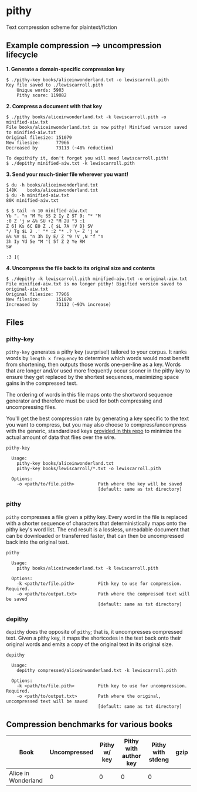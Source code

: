 # pithy
Text compression scheme for plaintext/fiction

## Example compression --> uncompression lifecycle

**1. Generate a domain-specific compression key**

```
$ ./pithy-key books/aliceinwonderland.txt -o lewiscarroll.pith
Key file saved to ./lewiscarroll.pith
	Unique words: 5903
	Pithy score: 119082
```

**2. Compress a document with that key**

```
$ ./pithy books/aliceinwonderland.txt -k lewiscarroll.pith -o minified-aiw.txt
File books/aliceinwonderland.txt is now pithy! Minified version saved to minified-aiw.txt
Original filesize: 151079
New filesize:      77966
Decreased by       73113 (~48% reduction)

To depithify it, don't forget you will need lewiscarroll.pith!
$ ./depithy minified-aiw.txt -k lewiscarroll.pith
```

**3. Send your much-tinier file wherever you want!**
```
$ du -h books/aliceinwonderland.txt
148K	books/aliceinwonderland.txt
$ du -h minified-aiw.txt 
80K	minified-aiw.txt
```

```
$ $ tail -n 10 minified-aiw.txt
Yb ". "n "M Yc SS 2 Iy Z ST 9: "* "M
:0 Z 'j w &% SU +2 "M 2U "3 :1
Z 6] Ks 6C EO Z .{ $L 7A !V D} SV
"/ Tg $L 2 .' "* :2 "* .? \~ Z 'j w
&% %V $L "n 3h Iy E/ Z "9 !V ,N "f "n
3h Iy Yd 5e "M '( 5f Z 2 Ye RM
SW

:3 ]{
```

**4. Uncompress the file back to its original size and contents**

```
$ ./depithy -k lewiscarroll.pith minified-aiw.txt -o original-aiw.txt
File minified-aiw.txt is no longer pithy! Bigified version saved to original-aiw.txt
Original filesize: 77966
New filesize:      151078
Increased by       73112 (~93% increase)
```

## Files

### pithy-key

`pithy-key` generates a pithy key (surprise!) tailored to your corpus. It ranks words by `length x frequency`
to determine which words would most benefit from shortening, then outputs those words one-per-line as a key.
Words that are longer and/or used more frequently occur sooner in the pithy key to ensure they get replaced
by the shortest sequences, maximizing space gains in the compressed text.

The ordering of words in this file maps onto the shortword sequence generator and therefore must be used for
both compressing and uncompressing files. 

You'll get the best compression rate by generating a key specific to the text you want to compress, but you
may also choose to compress/uncompress with the generic, standardized keys [provided in this repo](todo) to
minimize the actual amount of data that flies over the wire.

```
pithy-key

  Usage:
    pithy-key books/aliceinwonderland.txt
    pithy-key books/lewiscarroll/*.txt -o lewiscarroll.pith

  Options:
    -o <path/to/file.pith>         Path where the key will be saved
                                   [default: same as txt directory]
```

### pithy

`pithy` compresses a file given a pithy key. Every word in the file is replaced with a shorter sequence of
characters that deterministically maps onto the pithy key's word list. The end result is a lossless,
unreadable document that can be downloaded or transferred faster, that can then be uncompressed back into 
the original text.

```
pithy

  Usage:
    pithy books/aliceinwonderland.txt -k lewiscarroll.pith

  Options:
    -k <path/to/file.pith>         Pith key to use for compression. Required.
    -o <path/to/output.txt>        Path where the compressed text will be saved
                                   [default: same as txt directory]
```

### depithy

`depithy` does the opposite of `pithy`; that is, it uncompresses compressed text. Given a pithy key, it maps
the shortcodes in the text back onto their original words and emits a copy of the original text in its
original size.


```
depithy

  Usage:
    depithy compressed/aliceinwonderland.txt -k lewiscarroll.pith

  Options:
    -k <path/to/file.pith>         Pith key to use for uncompression. Required.
    -o <path/to/output.txt>        Path where the original, uncompressed text will be saved
                                   [default: same as txt directory]
```


## Compression benchmarks for various books

| Book                 | Uncompressed | Pithy w/ key | Pithy with author key | Pithy with stdeng | gzip  |
|----------------------|--------------|--------------|-----------------------|-------------------|-------|
| Alice in Wonderland  |            0 |       0      |       0               |  0                |       |